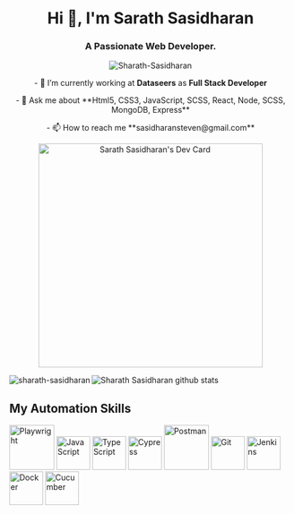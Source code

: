 
<h1 align="center">Hi 👋, I'm Sarath Sasidharan</h1>
<h3 align="center">A Passionate Web Developer.</h3>



<p align="center"> <img src="https://komarev.com/ghpvc/?username=sharath-sasidharan" alt="Sharath-Sasidharan" /> </p>
<p align="center">
- 🔭 I’m currently working at <strong>Dataseers</strong> as <strong>Full Stack Developer</strong>
<p align="center">
- 💬 Ask me about **Html5, CSS3, JavaScript, SCSS, React, Node, SCSS, MongoDB, Express**
<p align="center">
- 📫 How to reach me **sasidharansteven@gmail.com**
</p>

<p align="center">
<a href="https://app.daily.dev/sharath"><img src="https://api.daily.dev/devcards/d6f631de3574451e89acf74a72f2f84a.png?r=0sz" width="400" alt="Sarath Sasidharan's Dev Card"/></a>
</p>

<p><img align="left" src="https://github-readme-stats.vercel.app/api/top-langs/?username=sharath-sasidharan" alt="sharath-sasidharan" /></p>




![Sharath Sasidharan github stats](https://github-readme-stats.vercel.app/api?username=sharath-sasidharan&show_icons=true&theme=radical)


<div class="skills">
  <h2>My Automation Skills</h2>
  <div class="skill-logos">
    <img src="https://playwright.dev/img/playwright-logo.svg" alt="Playwright" width="80">
    <img src="https://upload.wikimedia.org/wikipedia/commons/6/6a/JavaScript-logo.png" alt="JavaScript" width="60">
    <img src="https://upload.wikimedia.org/wikipedia/commons/4/4c/Typescript_logo_2020.svg" alt="TypeScript" width="60">
    <img src="https://www.cypress.io/icons/icon-48x48.png" alt="Cypress" width="60">
    <img src="https://assets.getpostman.com/common-share/postman-logo-horizontal-320x132.png" alt="Postman" width="80">
    <img src="https://git-scm.com/images/logos/downloads/Git-Icon-1788C.png" alt="Git" width="60">
    <img src="https://www.jenkins.io/images/logos/jenkins/jenkins.svg" alt="Jenkins" width="60">
    <img src="https://www.docker.com/wp-content/uploads/2022/03/vertical-logo-monochromatic.png" alt="Docker" width="60">
    <img src="https://cucumber.io/images/cucumber-black.svg" alt="Cucumber" width="60">
  </div>
</div>




